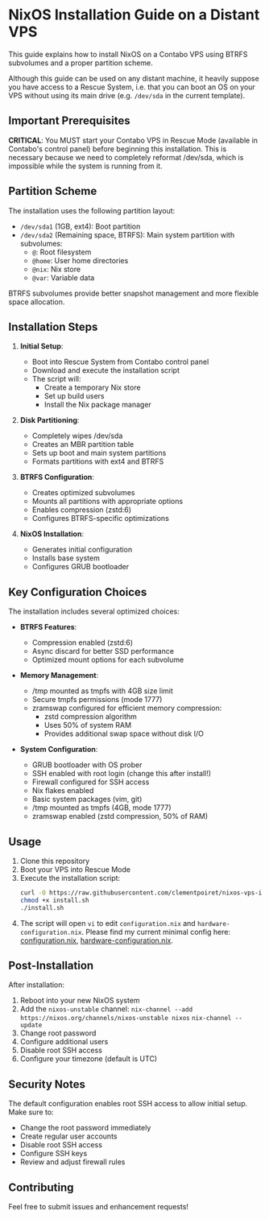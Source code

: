 # NixOS Installation Guide on a Distant VPS

This guide explains how to install NixOS on a Contabo VPS using BTRFS subvolumes
and a proper partition scheme.

Although this guide can be used on any distant machine, it heavily suppose you
have access to a Rescue System, i.e. that you can boot an OS on your VPS without
using its main drive (e.g. `/dev/sda` in the current template).

## Important Prerequisites

**CRITICAL**: You MUST start your Contabo VPS in Rescue Mode (available in
Contabo's control panel) before beginning this installation. This is necessary
because we need to completely reformat /dev/sda, which is impossible while the
system is running from it.

## Partition Scheme

The installation uses the following partition layout:

- `/dev/sda1` (1GB, ext4): Boot partition
- `/dev/sda2` (Remaining space, BTRFS): Main system partition with subvolumes:
  - `@`: Root filesystem
  - `@home`: User home directories
  - `@nix`: Nix store
  - `@var`: Variable data

BTRFS subvolumes provide better snapshot management and more flexible space
allocation.

## Installation Steps

1. **Initial Setup**:
   - Boot into Rescue System from Contabo control panel
   - Download and execute the installation script
   - The script will:
     - Create a temporary Nix store
     - Set up build users
     - Install the Nix package manager

2. **Disk Partitioning**:
   - Completely wipes /dev/sda
   - Creates an MBR partition table
   - Sets up boot and main system partitions
   - Formats partitions with ext4 and BTRFS

3. **BTRFS Configuration**:
   - Creates optimized subvolumes
   - Mounts all partitions with appropriate options
   - Enables compression (zstd:6)
   - Configures BTRFS-specific optimizations

4. **NixOS Installation**:
   - Generates initial configuration
   - Installs base system
   - Configures GRUB bootloader

## Key Configuration Choices

The installation includes several optimized choices:

- **BTRFS Features**:
  - Compression enabled (zstd:6)
  - Async discard for better SSD performance
  - Optimized mount options for each subvolume

- **Memory Management**:
  - /tmp mounted as tmpfs with 4GB size limit
  - Secure tmpfs permissions (mode 1777)
  - zramswap configured for efficient memory compression:
    - zstd compression algorithm
    - Uses 50% of system RAM
    - Provides additional swap space without disk I/O

- **System Configuration**:
  - GRUB bootloader with OS prober
  - SSH enabled with root login (change this after install!)
  - Firewall configured for SSH access
  - Nix flakes enabled
  - Basic system packages (vim, git)
  - /tmp mounted as tmpfs (4GB, mode 1777)
  - zramswap enabled (zstd compression, 50% of RAM)

## Usage

1. Clone this repository
2. Boot your VPS into Rescue Mode
3. Execute the installation script:
   ```bash
   curl -O https://raw.githubusercontent.com/clementpoiret/nixos-vps-install-script/main/install.sh
   chmod +x install.sh
   ./install.sh
   ```
4. The script will open `vi` to edit `configuration.nix` and
   `hardware-configuration.nix`. Please find my current minimal config here:
   [configuration.nix](configuration.nix),
   [hardware-configuration.nix](hardware-configuration.nix).

## Post-Installation

After installation:
1. Reboot into your new NixOS system
2. Add the `nixos-unstable` channel:
   `nix-channel --add https://nixos.org/channels/nixos-unstable nixos`
   `nix-channel --update`
3. Change root password
4. Configure additional users
5. Disable root SSH access
6. Configure your timezone (default is UTC)

## Security Notes

The default configuration enables root SSH access to allow initial setup. Make
sure to:
- Change the root password immediately
- Create regular user accounts
- Disable root SSH access
- Configure SSH keys
- Review and adjust firewall rules

## Contributing

Feel free to submit issues and enhancement requests!
